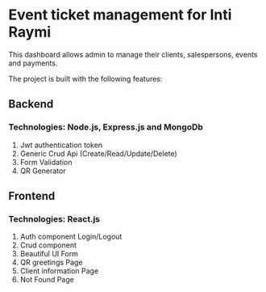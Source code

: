 # Event ticket management for Inti Raymi

This dashboard allows admin to manage their clients, salespersons, events and payments.

The project is built with the following features:

## Backend

### Technologies: Node.js, Express.js and MongoDb

1. Jwt authentication token
2. Generic Crud Api (Create/Read/Update/Delete)
3. Form Validation
4. QR Generator

## Frontend

### Technologies: React.js

1. Auth component Login/Logout
2. Crud component
3. Beautiful UI Form
4. QR greetings Page
5. Client information Page
6. Not Found Page
